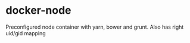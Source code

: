 # docker-node
Preconfigured node container with yarn, bower and grunt. Also has right uid/gid mapping
